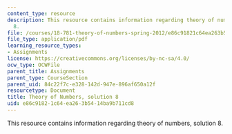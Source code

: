 ```yaml
---
content_type: resource
description: This resource contains information regarding theory of numbers, solution
  8.
file: /courses/18-781-theory-of-numbers-spring-2012/e86c91821c64ea263b5414ba9b711cd8_MIT18_781S12_pset8sol.pdf
file_type: application/pdf
learning_resource_types:
- Assignments
license: https://creativecommons.org/licenses/by-nc-sa/4.0/
ocw_type: OCWFile
parent_title: Assignments
parent_type: CourseSection
parent_uid: 84c22f7c-e328-142d-947e-896af650a12f
resourcetype: Document
title: Theory of Numbers, solution 8
uid: e86c9182-1c64-ea26-3b54-14ba9b711cd8
---
```

This resource contains information regarding theory of numbers, solution 8.